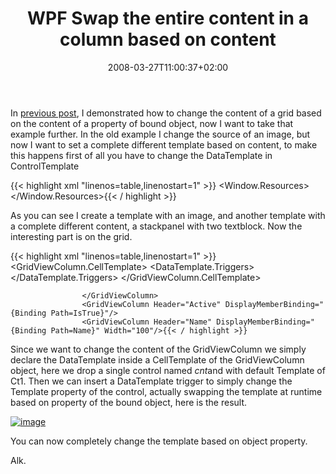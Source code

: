﻿---
title: "WPF Swap the entire content in a column based on content"
description: ""
date: 2008-03-27T11:00:37+02:00
draft: false
tags: [WPF]
categories: [WPF]
---
In [previous post](http://www.nablasoft.com/Alkampfer/?p=176), I demonstrated how to change the content of a grid based on the content of a property of bound object, now I want to take that example further. In the old example I change the source of an image, but now I want to set a complete different template based on content, to make this happens first of all you have to change the DataTemplate in ControlTemplate

{{< highlight xml "linenos=table,linenostart=1" >}}
    <Window.Resources>
        <ControlTemplate x:Key="Ct1">
            <Image x:Name="TheImage" Source="Images/error.png" />
        </ControlTemplate>
        <ControlTemplate x:Key="Ct2">
            <StackPanel>
                <TextBlock Text="Yes Is True!!" />
                <TextBlock Text="This is another different template!!" />
            </StackPanel>
        </ControlTemplate>
    </Window.Resources>{{< / highlight >}}

<!-- Code inserted with Steve Dunn's Windows Live Writer Code Formatter Plugin.  http://dunnhq.com -->

As you can see I create a template with an image, and another template with a complete different content, a stackpanel with two textblock. Now the interesting part is on the grid.

{{< highlight xml "linenos=table,linenostart=1" >}}
                <GridView x:Name="theGrid">
                    <GridViewColumn x:Name="firstCol" Header="Active" >
                        <GridViewColumn.CellTemplate>
                            <DataTemplate>
                                <Control x:Name="cnt" Template="{StaticResource Ct1}" />
                                <DataTemplate.Triggers>
                                    <DataTrigger Binding="{Binding Path=IsTrue}" Value="true">
                                        <Setter TargetName="cnt" Property="Template" Value="{StaticResource Ct2}" />
                                    </DataTrigger>
                                </DataTemplate.Triggers>
                            </DataTemplate>
                        </GridViewColumn.CellTemplate>

                    </GridViewColumn>
                    <GridViewColumn Header="Active" DisplayMemberBinding="{Binding Path=IsTrue}"/>
                    <GridViewColumn Header="Name" DisplayMemberBinding="{Binding Path=Name}" Width="100"/>{{< / highlight >}}

<!-- Code inserted with Steve Dunn's Windows Live Writer Code Formatter Plugin.  http://dunnhq.com -->

Since we want to change the content of the GridViewColumn we simply declare the DataTemplate inside a CellTemplate of the GridViewColumn object, here we drop a single control named *cnt*and with default Template of Ct1. Then we can insert a DataTemplate trigger to simply change the Template property of the control, actually swapping the template at runtime based on property of the bound object, here is the result.

[![image](https://www.codewrecks.com/blog/wp-content/uploads/2008/03/image-thumb6.png)](https://www.codewrecks.com/blog/wp-content/uploads/2008/03/image6.png)

You can now completely change the template based on object property.

Alk.
